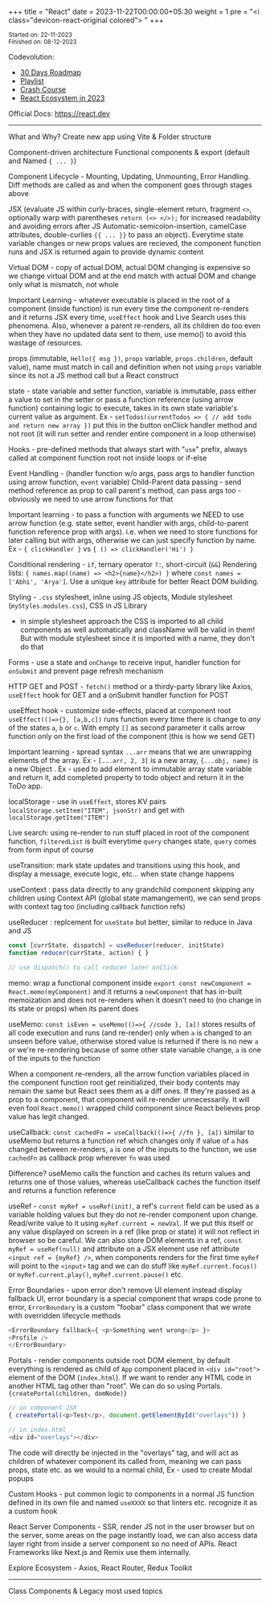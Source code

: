 +++
title = "React"
date = 2023-11-22T00:00:00+05:30
weight = 1
pre = "<i class=\"devicon-react-original colored\"></i> "
+++

<sub>Started on: 22-11-2023</sub>
<br>
<sub>Finished on: 08-12-2023</sub>

Codevolution: 
- [30 Days Roadmap](https://www.youtube.com/shorts/_1VwcJ2D3eM)
- [Playlist](https://youtube.com/playlist?list=PLC3y8-rFHvwgg3vaYJgHGnModB54rxOk3&si=nTCsAF1lmH3tisY7) 
- [Crash Course](https://youtu.be/jLS0TkAHvRg)
- [React Ecosystem in 2023](https://www.youtube.com/watch?v=6j9tnGMbm2c)

Official Docs: https://react.dev

---
What and Why?
Create new app using Vite & Folder structure

Component-driven architecture
Functional components & export (default and Named `{ ... }`)

Component Lifecycle - Mounting, Updating, Unmounting, Error Handling. Diff methods are called as and when the component goes through stages above

JSX (evaluate JS within curly-braces, single-element return, fragment `<>`, optionally warp with parentheses `return (<> </>);` for increased readability and avoiding errors after JS Automatic-semicolon-insertion, camelCase attributes, double-curlies `{{ ... }}` to pass an object). Everytime state variable changes or new props values are recieved, the component function runs and JSX is returned again to provide dynamic content

Virtual DOM - copy of actual DOM, actual DOM changing is expensive so we change virtual DOM and at the end match with actual DOM and change only what is mismatch, not whole

Important Learning - whatever executable is placed in the root of a component (inside function) is run every time the component re-renders and it returns JSX every time, `useEffect` hook and Live Search uses this phenomena.
Also, whenever a parent re-renders, all its children do too even when they have no updated data sent to them, use memo() to avoid this wastage of resources.

props (immutable, `Hello({ msg })`, `props` variable, `props.children`, default value), name must match in call and definition when not using `props` variable since its not a JS method call but a React construct

state - state variable and setter function, variable is immutable, pass either a value to set in the setter or pass a function reference (using arrow function) containing logic to execute, takes in its own state variable's current value as argument. Ex - `setTodos(currentTodos => { // add todo and return new array })` put this in the button onClick handler method and not root (it will run setter and render entire component in a loop otherwise)

Hooks - pre-defined methods that always start with "`use`" prefix, always called at component function root not inside loops or if-else

Event Handling - (handler function w/o args, pass args to handler function using arrow function, `event` variable)
Child-Parent data passing - send method reference as prop to call parent's method, can pass args too - obviously we need to use arrow functions for that

Important learning  - to pass a function with arguments we NEED to use arrow function (e.g. state setter, event handler with args, child-to-parent function reference prop with args). i.e. when we need to store functions for later calling but with args, otherwise we can just specify function by name. Ex - `{ clickHandler }` vs `{ () => clickHandler('Hi') }`

Conditional rendering - `if`, ternary operator `?:`, short-circuit (`&&`)
Rendering lists: `{ names.map((name) => <h2>{name}</h2>) }` where `const names = ['Abhi', 'Arya']`. Use a unique `key` attribute for better React DOM building.

Styling - `.css` stylesheet, inline using JS objects, Module stylesheet (`myStyles.modules.css`), CSS in JS Library
- in simple stylesheet approach the CSS is imported to all child components as well automatically and className will be valid in them! But with module stylesheet since it is imported with a name, they don't do that

Forms - use a state and `onChange` to receive input, handler function for `onSubmit` and prevent page refresh mechanism

HTTP GET and POST - `fetch()` method or a thirdy-party library like Axios, `useEffect` hook for GET and a onSubmit handler function for POST

useEffect hook - customize side-effects, placed at component root `useEffect(()=>{}, [a,b,c])` runs function every time there is change to _any_ of the states `a`, `b` or `c`. With empty `[]` as second parameter it calls arrow function only on the first load of the component (this is how we send GET)

Important learning  - spread syntax `...arr` means that we are unwrapping elements of the array. Ex - `[...arr, 2, 3]` is a new array, `{...obj, name}` is a new Object . Ex - used to add element to immutable array state variable and return it, add completed property to todo object and return it in the ToDo app.

localStorage - use in `useEffect`, stores KV pairs `localStorage.setItem("ITEM", jsonStr)` and get with  `localStorage.getItem("ITEM")`

Live search: using re-render to run stuff placed in root of the component function, `filteredList` is built everytime `query` changes state, `query` comes from form input of course

useTransition: mark state updates and transitions using this hook, and display a message, execute logic, etc... when state change happens

useContext : pass data directly to any grandchild component skipping any children using Context API (global state mamangement), we can send props with context tag too (including callback function refs)

useReducer : replcement for `useState` but better, similar to reduce in Java and JS
```js
const [currState, dispatch] = useReducer(reducer, initState)
function reducer(currState, action) { }

// use dispatch() to call reducer later onClick
```

memo: wrap a functional component inside `export const newComponent = React.memo(myComponent)` and it returns a `newComponent` that has in-built memoization and does not re-renders when it doesn't need to (no change in its state or props) when its parent does

useMemo: `const isEven = useMemo(()=>{ //code }, [a])` stores results of all code execution and runs (and re-render) only when `a` is changed to an unseen before value, otherwise stored value is returned if there is no new `a` or we're re-rendering because of some other state variable change, `a` is one of the inputs to the function

When a component re-renders, all the arrow function variables placed in the component function root get reinitialized, their body contents may remain the same but React sees them as a diff ones. If they're passed as a prop to a component, that component will re-render unnecessarily. It will even fool `React.memo()` wrapped child component since React believes prop value has legit changed.

useCallback: `const cachedFn = useCallback(()=>{ //fn }, [a])` similar to useMemo but returns a function ref which changes only if value of `a` has changed between re-renders, `a` is one of the inputs to the function, we use `cachedFn` as callback prop wherever `fn` was used

Difference? useMemo calls the function and caches its return values and returns one of those values, whereas useCallback caches the function itself and returns a function reference

useRef - `const myRef = useRef(init)`, a ref's `current` field can be used as a variable holding values but they do not re-render component upon change. Read/write value to it using `myRef.current = newVal`. If we put this itself or any value displayed on screen in a ref (like prop or state) it will not reflect in browser so be careful. 
We can also store DOM elements in a ref, `const myRef = useRef(null)` and attribute on a JSX element use ref attribute `<input ref = {myRef} />`, when components renders for the first time `myRef` will point to the `<input>` tag and we can do stuff like `myRef.current.focus()` or `myRef.current.play()`, `myRef.current.pause()` etc.

Error Boundaries - upon error don't remove UI element instead display fallback UI, error boundary is a special component that wraps code prone to error, `ErrorBoundary` is a custom "foobar" class component that we wrote with overridden lifecycle methods

```js
<ErrorBoundary fallback={ <p>Something went wrong</p> }>  
<Profile />
</ErrorBoundary>
```

Portals - render components outside root DOM element, by default everything is rendered as child of `App` component placed in `<div id="root">` element of the DOM (`index.html`). If we want to render any HTML code in another  HTML tag other than "root". We can do so using Portals.
`{createPortal(children, domNode)}`
```js
// in component JSX
{ createPortal(<p>Test</p>, document.getElementById("overlays")) }

// in index.html
<div id="overlays"></div>
```
The code will directly be injected in the "overlays" tag, and will act as children of whatever component its called from, meaning we can pass props, state etc. as we would to a normal child, Ex - used to create Modal popups

Custom Hooks - put common logic to components in a normal JS function defined in its own file and named `useXXXX` so that linters etc. recognize it as a custom hook

React Server Components - SSR, render JS not in the user browser but on the server, some areas on the page instantly load, we can also access data layer right from inside a server component so no need of APIs. React Frameworks like Next.js and Remix use them internally.

Explore Ecosystem - Axios, React Router, Redux Toolkit

---

Class Components & Legacy most used topics
